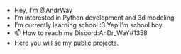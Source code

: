 - Hey, I’m @AndrWay
- I’m interested in Python development and 3d modeling
- I’m currently learning school :3 Yep I’m school boy 
- 📫 How to reach me Discord:AnDr_WaY#1358
- Here you will se my public projects.

<!---
AndrWay/AndrWay is a ✨ special ✨ repository because its `About_me.md` (this file) appears on your GitHub profile.
You can click the Preview link to take a look at your changes.
--->
